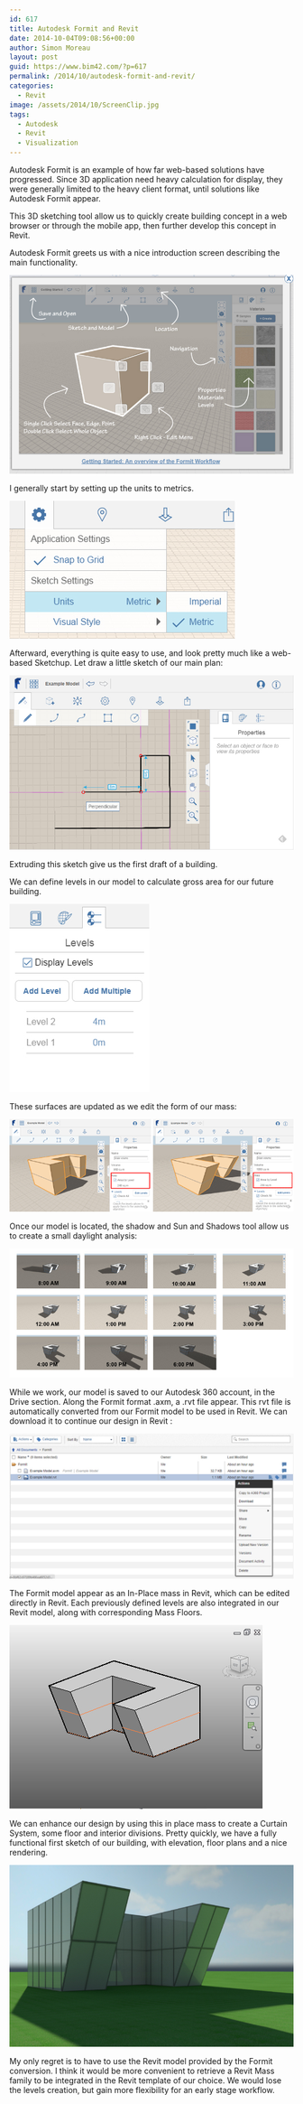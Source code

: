 ```yaml
---
id: 617
title: Autodesk Formit and Revit
date: 2014-10-04T09:08:56+00:00
author: Simon Moreau
layout: post
guid: https://www.bim42.com/?p=617
permalink: /2014/10/autodesk-formit-and-revit/
categories:
  - Revit
image: /assets/2014/10/ScreenClip.jpg
tags:
  - Autodesk
  - Revit
  - Visualization
---
```

Autodesk Formit is an example of how far web-based solutions have progressed. Since 3D application need heavy calculation for display, they were generally limited to the heavy client format, until solutions like Autodesk Formit appear.

This 3D sketching tool allow us to quickly create building concept in a web browser or through the mobile app, then further develop this concept in Revit.

Autodesk Formit greets us with a nice introduction screen describing the main functionality.

![ScreenClip](/assets/2014/10/ScreenClip.jpg)

I generally start by setting up the units to metrics.

![ScreenClip-1](/assets/2014/10/ScreenClip-1.jpg)

Afterward, everything is quite easy to use, and look pretty much like a web-based Sketchup. Let draw a little sketch of our main plan:

![ScreenClip-2](/assets/2014/10/ScreenClip-2.jpg)

Extruding this sketch give us the first draft of a building.

We can define levels in our model to calculate gross area for our future building.

![ScreenClip-3](/assets/2014/10/ScreenClip-3.jpg)

These surfaces are updated as we edit the form of our mass:

![FloorArea](/assets/2014/10/FloorArea.png)

Once our model is located, the shadow and Sun and Shadows tool allow us to create a small daylight analysis:

![DaylightAnalysis](/assets/2014/10/DaylightAnalysis.jpg)

While we work, our model is saved to our Autodesk 360 account, in the Drive section. Along the Formit format .axm, a .rvt file appear. This rvt file is automatically converted from our Formit model to be used in Revit. We can download it to continue our design in Revit :

![ScreenClip-9](/assets/2014/10/ScreenClip-9.jpg)

The Formit model appear as an In-Place mass in Revit, which can be edited directly in Revit. Each previously defined levels are also integrated in our Revit model, along with corresponding Mass Floors.

![ScreenClip-10](/assets/2014/10/ScreenClip-10.jpg)

We can enhance our design by using this in place mass to create a Curtain System, some floor and interior divisions. Pretty quickly, we have a fully functional first sketch of our building, with elevation, floor plans and a nice rendering.

![ScreenClip-11](/assets/2014/10/ScreenClip-11.jpg)

My only regret is to have to use the Revit model provided by the Formit conversion. I think it would be more convenient to retrieve a Revit Mass family to be integrated in the Revit template of our choice. We would lose the levels creation, but gain more flexibility for an early stage workflow.